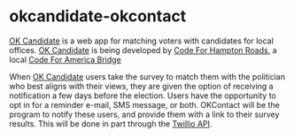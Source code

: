 # okcandidate-okcontact

[OK Candidate](https://www.github.com/Code4HR/okcandidate) is a web app for matching voters with candidates for local offices.  [OK Candidate](https://www.github.com/Code4HR/okcandidate) is being developed by [Code For Hampton Roads](https://www.github.com/Code4HR), a local [Code For America Bridge](http://brigade.codeforamerica.com/brigade/) 


When [OK Candidate](https://www.github.com/Code4HR/okcandidate) users take the survey to match them with the politician who best aligns with their views, they are given the option of receiving a notification a few days before the election.  Users have the opportunity to opt in for a reminder e-mail, SMS message, or both.  OKContact will be the program to notify these users, and provide them with a link to their survey results.  This will be done in part through the [Twillio API](https://www.twilio.com).

